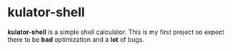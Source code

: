 # kulator-shell
**kulator-shell** is a simple shell calculator.
This is my first project so expect there to be **bad** optimization and a **lot** of bugs.

